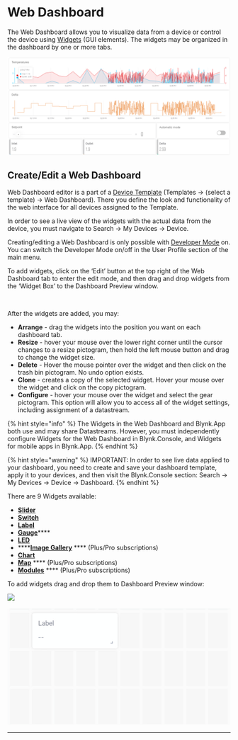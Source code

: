 # Web Dashboard

The Web Dashboard allows you to visualize data from a device or control the device using [Widgets](../../widgets-console/) ﻿(GUI elements). The widgets may be organized in the dashboard by one or more tabs.﻿

![](../../../.gitbook/assets/dashboard.png)

## Create/Edit a Web Dashboard

Web Dashboard editor is a part of a [Device Template](../../../concepts/device-template.md) (Templates -> (select a template) -> Web Dashboard). There you define the look and functionality of the web interface for all devices assigned to the Template.

In order to see a live view of the widgets with the actual data from the device, you must navigate to Search -> My Devices -> Device.

Creating/editing a Web Dashboard is only possible with [Developer Mode](../../../getting-started/developer-mode.md) on. You can switch the Developer Mode on/off in the User Profile section of the main menu.

To add widgets, click on the ‘Edit’ button at the top right of the Web Dashboard tab to enter the edit mode, and then drag and drop widgets from the ‘Widget Box’ to the Dashboard Preview window.

<figure><img src="../../../.gitbook/assets/add_widgets.gif" alt=""><figcaption></figcaption></figure>

After the widgets are added, you may:

* **Arrange** - drag the widgets into the position you want on each dashboard tab.
* **Resize** - hover your mouse over the lower right corner until the cursor changes to a resize pictogram, then hold the left mouse button and drag to change the widget size.&#x20;
* **Delete** - Hover the mouse pointer over the widget and then click on the trash bin pictogram. No undo option exists.
* **Clone** - creates a copy of the selected widget. Hover your mouse over the widget and click on the copy pictogram.
* **Configure** - hover your mouse over the widget and select the gear pictogram. This option will allow you to access all of the widget settings, including assignment of a datastream.

{% hint style="info" %}
The Widgets in the Web Dashboard and Blynk.App both use and may share Datastreams. However, you must independently configure Widgets for the Web Dashboard in Blynk.Console, and Widgets for mobile apps in Blynk.App.
{% endhint %}

{% hint style="warning" %}
IMPORTANT: In order to see live data applied to your dashboard, you need to create and save your dashboard template, apply it to your devices, and then visit the Blynk.Console section: Search -> My Devices -> Device -> Dashboard.
{% endhint %}

There are 9 Widgets available:

* [**Slider**](../../widgets-console/slider.md)
* [**Switch**](../../widgets-console/switch.md)
* [**Label**](../../widgets-console/label.md)
* [**Gauge**](../../widgets-console/gauge.md)****
* ****[**LED**](../../widgets-console/led.md)****
* ****[**Image Gallery**](../../widgets-console/image-gallery.md) **** (Plus/Pro subscriptions)
* [**Chart**](../../widgets-console/chart.md)
* [**Map**](../../widgets-console/map.md) **** (Plus/Pro subscriptions)
* [**Modules**](../../widgets-console/modules.md) **** (Plus/Pro subscriptions)

To add widgets drag and drop them to Dashboard Preview window:

![](../../../.gitbook/assets/cpt2105241705-1793x897.gif)



![](../../../.gitbook/assets/cpt2105241707-610x318.gif)

****
